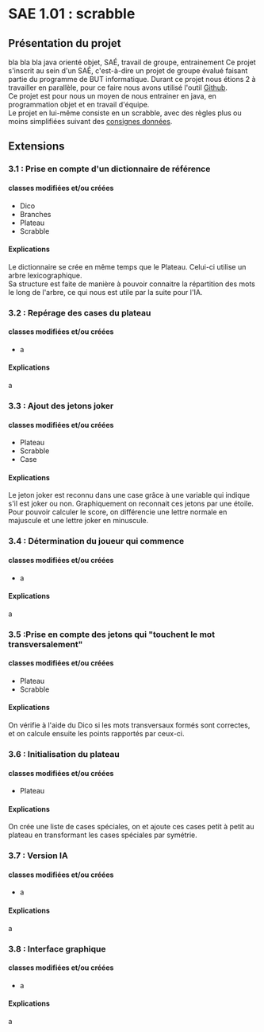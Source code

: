 # SAE 1.01 : scrabble

## Présentation du projet
bla bla bla java orienté objet, SAÉ, travail de groupe, entrainement
Ce projet s'inscrit au sein d'un SAÉ, c'est-à-dire un projet de groupe évalué faisant partie du programme de 
BUT informatique. Durant ce projet nous étions 2 à travailler en parallèle, pour ce faire nous avons utilisé 
l'outil <a href="https://github.com/Rafiki13/SAE-1.01">Github</a>.<br/>
Ce projet est pour nous un moyen de nous entrainer en java, en programmation objet et en travail d'équipe.<br/>
Le projet en lui-même consiste en un scrabble, avec des règles plus ou moins simplifiées suivant des 
<a href="https://github.com/Rafiki13/SAE-1.01/blob/main/sujet-scrabble-3.pdf">consignes données</a>.

## Extensions

### 3.1 : Prise en compte d'un dictionnaire de référence

#### classes modifiées et/ou créées
- Dico
- Branches
- Plateau
- Scrabble

#### Explications
Le dictionnaire se crée en même temps que le Plateau. Celui-ci utilise un arbre 
lexicographique.<br/>
Sa structure est faite de manière à pouvoir connaitre la répartition des mots le 
long de l'arbre, ce qui nous est utile par la suite pour l'IA.

### 3.2 : Repérage des cases du plateau

#### classes modifiées et/ou créées
- a

#### Explications
a

### 3.3 : Ajout des jetons joker

#### classes modifiées et/ou créées
- Plateau
- Scrabble
- Case

#### Explications
Le jeton joker est reconnu dans une case grâce à une variable qui indique s'il est joker ou non. Graphiquement 
on reconnait ces jetons par une étoile. Pour pouvoir calculer le score, on différencie une lettre normale en majuscule 
et une lettre joker en minuscule.

### 3.4 : Détermination du joueur qui commence

#### classes modifiées et/ou créées
- a

#### Explications
a

### 3.5 :Prise en compte des jetons qui "touchent le mot transversalement"

#### classes modifiées et/ou créées
- Plateau
- Scrabble

#### Explications
On vérifie à l'aide du Dico si les mots transversaux formés sont correctes, et on calcule ensuite les points rapportés 
par ceux-ci.

### 3.6 : Initialisation du plateau

#### classes modifiées et/ou créées
- Plateau

#### Explications
On crée une liste de cases spéciales, on et ajoute ces cases petit à petit au plateau en transformant les cases 
spéciales par symétrie.

### 3.7 : Version IA

#### classes modifiées et/ou créées
- a

#### Explications
a

### 3.8 : Interface graphique

#### classes modifiées et/ou créées
- a

#### Explications
a